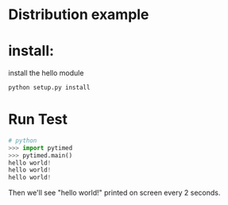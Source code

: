 # Distribution example 

# install:

install the hello module
```python
python setup.py install
```

# Run Test

```python
# python
>>> import pytimed
>>> pytimed.main()
hello world!
hello world!
hello world!
```
Then we'll see "hello world!" printed on screen every 2 seconds.
